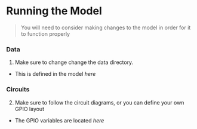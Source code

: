 # Running the Model
> You will need to consider making changes to the model in order for it to function properly

### Data
1. Make sure to change change the data directory.
 - This is defined in the model *here*

### Circuits
2. Make sure to follow the circuit diagrams, or
   you can define your own GPIO layout
 - The GPIO variables are located *here*
